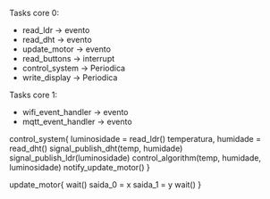 Tasks core 0:
* read_ldr -> evento
* read_dht -> evento
* update_motor -> evento
* read_buttons -> interrupt
* control_system -> Periodica
* write_display -> Periodica

Tasks core 1:
* wifi_event_handler -> evento
* mqtt_event_handler -> evento

control_system{
    luminosidade = read_ldr()
    temperatura, humidade = read_dht()
    signal_publish_dht(temp, humidade)
    signal_publish_ldr(luminosidade)
    control_algorithm(temp, humidade, luminosidade)
    notify_update_motor()
}

update_motor{
    wait()
    saida_0 = x
    saida_1 = y
    wait()
}